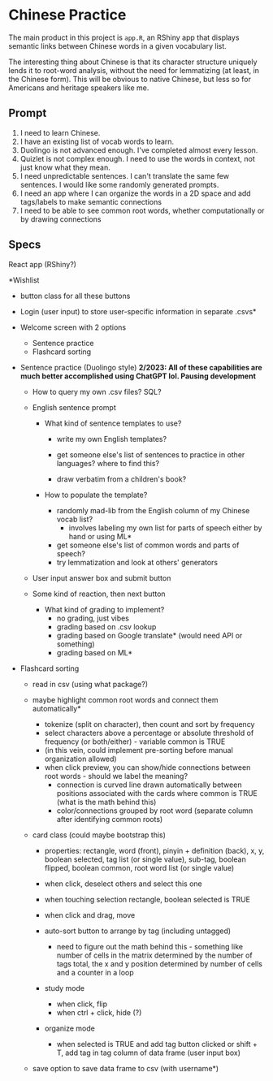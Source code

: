 # Chinese Practice

The main product in this project is `app.R`, an RShiny app that displays semantic links between Chinese words in a given vocabulary list. 

The interesting thing about Chinese is that its character structure uniquely lends it to root-word analysis, without the need for lemmatizing (at least, in the Chinese form). This will be obvious to native Chinese, but less so for Americans and heritage speakers like me.

## Prompt

1. I need to learn Chinese.
2. I have an existing list of vocab words to learn.
3. Duolingo is not advanced enough. I've completed almost every lesson.
4. Quizlet is not complex enough. I need to use the words in context, not just know what they mean.
5. I need unpredictable sentences. I can't translate the same few sentences. I would like some randomly generated prompts.
6. I need an app where I can organize the words in a 2D space and add tags/labels to make semantic connections
7. I need to be able to see common root words, whether computationally or by drawing connections

## Specs 

React app (RShiny?)

*Wishlist

* button class for all these buttons

* Login (user input) to store user-specific information in separate .csvs*

* Welcome screen with 2 options

  * Sentence practice
  * Flashcard sorting

* Sentence practice (Duolingo style) **2/2023: All of these capabilities are much better accomplished using ChatGPT lol. Pausing development**

  * How to query my own .csv files? SQL?

  * English sentence prompt

    * What kind of sentence templates to use?

      * write my own English templates?

      * get someone else's list of sentences to practice in other languages? where to find this?

      * draw verbatim from a children's book?

    * How to populate the template?

      * randomly mad-lib from the English column of my Chinese vocab list?
        * involves labeling my own list for parts of speech either by hand or using ML*
      * get someone else's list of common words and parts of speech?
      * try lemmatization and look at others' generators

  * User input answer box and submit button

  * Some kind of reaction, then next button

    * What kind of grading to implement?
      * no grading, just vibes
      * grading based on .csv lookup
      * grading based on Google translate* (would need API or something)
      * grading based on ML*

* Flashcard sorting

  * read in csv (using what package?)

  * maybe highlight common root words and connect them automatically*

    * tokenize (split on character), then count and sort by frequency
    * select characters above a percentage or absolute threshold of frequency (or both/either) - variable common is TRUE
    * (in this vein, could implement pre-sorting before manual organization allowed)
    * when click preview, you can show/hide connections between root words - should we label the meaning?
      * connection is curved line drawn automatically between positions associated with the cards where common is TRUE (what is the math behind this)
      * color/connections grouped by root word (separate column after identifying common roots)

  * card class (could maybe bootstrap this)

    * properties: rectangle, word (front), pinyin + definition (back), x, y, boolean selected, tag list (or single value), sub-tag, boolean flipped, boolean common, root word list (or single value)
    * when click, deselect others and select this one
    * when touching selection rectangle, boolean selected is TRUE
    * when click and drag, move
    * auto-sort button to arrange by tag (including untagged)
      * need to figure out the math behind this - something like number of cells in the matrix determined by the number of tags total, the x and y position determined by number of cells and a counter in a loop

    * study mode
      * when click, flip
      * when ctrl + click, hide (?)
    * organize mode
      * when selected is TRUE and add tag button clicked or shift + T, add tag in tag column of data frame (user input box)

  * save option to save data frame to csv (with username*)

